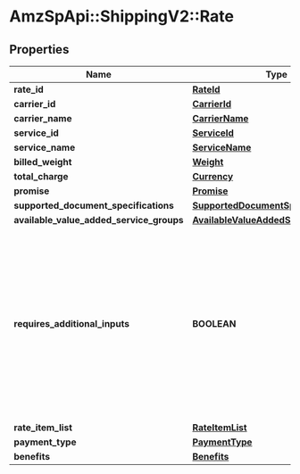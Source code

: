 # AmzSpApi::ShippingV2::Rate

## Properties
Name | Type | Description | Notes
------------ | ------------- | ------------- | -------------
**rate_id** | [**RateId**](RateId.md) |  | 
**carrier_id** | [**CarrierId**](CarrierId.md) |  | 
**carrier_name** | [**CarrierName**](CarrierName.md) |  | 
**service_id** | [**ServiceId**](ServiceId.md) |  | 
**service_name** | [**ServiceName**](ServiceName.md) |  | 
**billed_weight** | [**Weight**](Weight.md) |  | [optional] 
**total_charge** | [**Currency**](Currency.md) |  | 
**promise** | [**Promise**](Promise.md) |  | 
**supported_document_specifications** | [**SupportedDocumentSpecificationList**](SupportedDocumentSpecificationList.md) |  | 
**available_value_added_service_groups** | [**AvailableValueAddedServiceGroupList**](AvailableValueAddedServiceGroupList.md) |  | [optional] 
**requires_additional_inputs** | **BOOLEAN** | When true, indicates that additional inputs are required to purchase this shipment service. You must then call the getAdditionalInputs operation to return the JSON schema to use when providing the additional inputs to the purchaseShipment operation. | 
**rate_item_list** | [**RateItemList**](RateItemList.md) |  | [optional] 
**payment_type** | [**PaymentType**](PaymentType.md) |  | [optional] 
**benefits** | [**Benefits**](Benefits.md) |  | [optional] 

